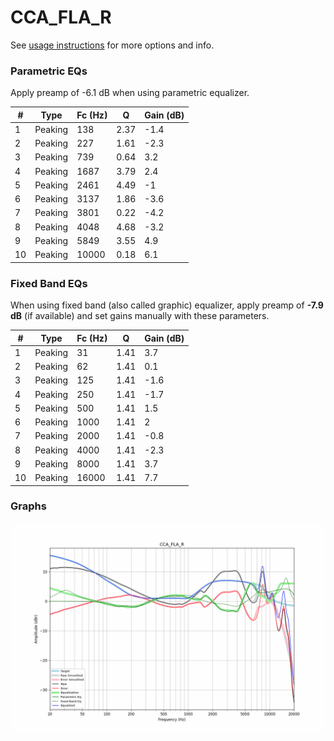 # CCA_FLA_R
See [usage instructions](https://github.com/jaakkopasanen/AutoEq#usage) for more options and info.

### Parametric EQs
Apply preamp of -6.1 dB when using parametric equalizer.

|   # | Type    |   Fc (Hz) |    Q |   Gain (dB) |
|-----|---------|-----------|------|-------------|
|   1 | Peaking |       138 | 2.37 |        -1.4 |
|   2 | Peaking |       227 | 1.61 |        -2.3 |
|   3 | Peaking |       739 | 0.64 |         3.2 |
|   4 | Peaking |      1687 | 3.79 |         2.4 |
|   5 | Peaking |      2461 | 4.49 |        -1   |
|   6 | Peaking |      3137 | 1.86 |        -3.6 |
|   7 | Peaking |      3801 | 0.22 |        -4.2 |
|   8 | Peaking |      4048 | 4.68 |        -3.2 |
|   9 | Peaking |      5849 | 3.55 |         4.9 |
|  10 | Peaking |     10000 | 0.18 |         6.1 |

### Fixed Band EQs
When using fixed band (also called graphic) equalizer, apply preamp of **-7.9 dB** (if available) and set gains manually with these parameters.

|   # | Type    |   Fc (Hz) |    Q |   Gain (dB) |
|-----|---------|-----------|------|-------------|
|   1 | Peaking |        31 | 1.41 |         3.7 |
|   2 | Peaking |        62 | 1.41 |         0.1 |
|   3 | Peaking |       125 | 1.41 |        -1.6 |
|   4 | Peaking |       250 | 1.41 |        -1.7 |
|   5 | Peaking |       500 | 1.41 |         1.5 |
|   6 | Peaking |      1000 | 1.41 |         2   |
|   7 | Peaking |      2000 | 1.41 |        -0.8 |
|   8 | Peaking |      4000 | 1.41 |        -2.3 |
|   9 | Peaking |      8000 | 1.41 |         3.7 |
|  10 | Peaking |     16000 | 1.41 |         7.7 |

### Graphs
![](./CCA_FLA_R.png)
